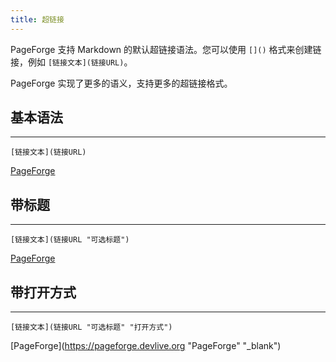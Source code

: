 ```yaml
---
title: 超链接
---
```


PageForge 支持 Markdown 的默认超链接语法。您可以使用 `[]()` 格式来创建链接，例如 `[链接文本](链接URL)`。

PageForge 实现了更多的语义，支持更多的超链接格式。

## 基本语法

---

```
[链接文本](链接URL)
```

[PageForge](https://pageforge.devlive.org)

## 带标题

---

```
[链接文本](链接URL "可选标题")
```

[PageForge](https://pageforge.devlive.org "PageForge")

## 带打开方式

---

```
[链接文本](链接URL "可选标题" "打开方式")
```

[PageForge](https://pageforge.devlive.org "PageForge" "_blank")